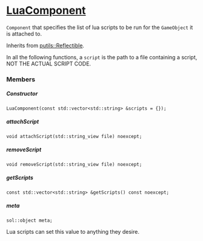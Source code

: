 # [LuaComponent](LuaComponent.hpp)

`Component` that specifies the list of lua scripts to be run for the `GameObject` it is attached to.

Inherits from [putils::Reflectible](https://github.com/phiste/putils/blob/master/reflection/Reflectible.md).

In all the following functions, a `script` is the path to a file containing a script, NOT THE ACTUAL SCRIPT CODE.

### Members

##### Constructor

```
LuaComponent(const std::vector<std::string> &scripts = {});
```

##### attachScript

```
void attachScript(std::string_view file) noexcept;
```

##### removeScript

```
void removeScript(std::string_view file) noexcept;
```

##### getScripts

```
const std::vector<std::string> &getScripts() const noexcept;
```

##### meta

```
sol::object meta;
```

Lua scripts can set this value to anything they desire.
